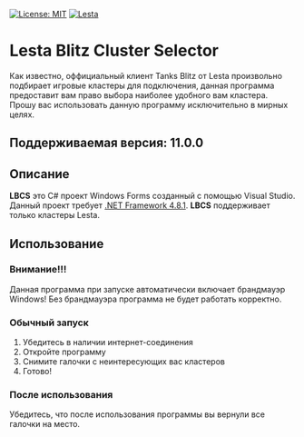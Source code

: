 [![License: MIT](https://img.shields.io/badge/License-MIT-green.svg)](https://opensource.org/licenses/MIT) [![Lesta](https://img.shields.io/badge/L-blue)](https://lesta.ru/ru) 
# Lesta Blitz Cluster Selector
Как известно, оффициальный клиент Tanks Blitz от Lesta произвольно подбирает игровые кластеры для подключения, данная программа предоставит вам право выбора наиболее удобного вам кластера.
Прошу вас использовать данную программу исключительно в мирных целях.

## Поддерживаемая версия: 11.0.0

## Описание

**LBCS** это C# проект Windows Forms созданный с помощью Visual Studio. Данный проект требует [.NET Framework 4.8.1](https://dotnet.microsoft.com/en-us/download/dotnet-framework/thank-you/net481-offline-installer). 
**LBCS** поддерживает только кластеры Lesta.

## Использование
### Внимание!!!
Данная программа при запуске автоматически включает брандмауэр Windows!
Без брандмауэра программа не будет работать корректно.

### Обычный запуск
1. Убедитесь в наличии интернет-соединения
2. Откройте программу
3. Снимите галочки с неинтересующих вас кластеров
4. Готово!

### После использования
Убедитесь, что после использования программы вы вернули все галочки на место.
